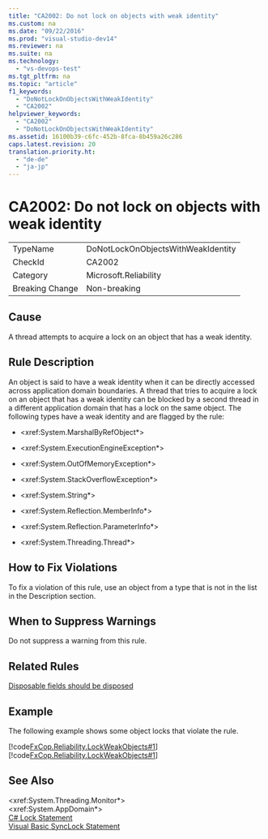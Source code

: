 ```yaml
---
title: "CA2002: Do not lock on objects with weak identity"
ms.custom: na
ms.date: "09/22/2016"
ms.prod: "visual-studio-dev14"
ms.reviewer: na
ms.suite: na
ms.technology: 
  - "vs-devops-test"
ms.tgt_pltfrm: na
ms.topic: "article"
f1_keywords: 
  - "DoNotLockOnObjectsWithWeakIdentity"
  - "CA2002"
helpviewer_keywords: 
  - "CA2002"
  - "DoNotLockOnObjectsWithWeakIdentity"
ms.assetid: 16100b39-c6fc-452b-8fca-8b459a26c286
caps.latest.revision: 20
translation.priority.ht: 
  - "de-de"
  - "ja-jp"
---
```

# CA2002: Do not lock on objects with weak identity
|||  
|-|-|  
|TypeName|DoNotLockOnObjectsWithWeakIdentity|  
|CheckId|CA2002|  
|Category|Microsoft.Reliability|  
|Breaking Change|Non-breaking|  
  
## Cause  
 A thread attempts to acquire a lock on an object that has a weak identity.  
  
## Rule Description  
 An object is said to have a weak identity when it can be directly accessed across application domain boundaries. A thread that tries to acquire a lock on an object that has a weak identity can be blocked by a second thread in a different application domain that has a lock on the same object. The following types have a weak identity and are flagged by the rule:  
  
-   \<xref:System.MarshalByRefObject*>  
  
-   \<xref:System.ExecutionEngineException*>  
  
-   \<xref:System.OutOfMemoryException*>  
  
-   \<xref:System.StackOverflowException*>  
  
-   \<xref:System.String*>  
  
-   \<xref:System.Reflection.MemberInfo*>  
  
-   \<xref:System.Reflection.ParameterInfo*>  
  
-   \<xref:System.Threading.Thread*>  
  
## How to Fix Violations  
 To fix a violation of this rule, use an object from a type that is not in the list in the Description section.  
  
## When to Suppress Warnings  
 Do not suppress a warning from this rule.  
  
## Related Rules  
 [Disposable fields should be disposed](../vs140/ca2213--disposable-fields-should-be-disposed.md)  
  
## Example  
 The following example shows some object locks that violate the rule.  
  
 [!code[FxCop.Reliability.LockWeakObjects#1](../vs140/codesnippet/VisualBasic/ca2002--do-not-lock-on-objects-with-weak-identity_1.vb)]
[!code[FxCop.Reliability.LockWeakObjects#1](../vs140/codesnippet/CSharp/ca2002--do-not-lock-on-objects-with-weak-identity_1.cs)]  
  
## See Also  
 \<xref:System.Threading.Monitor*>   
 \<xref:System.AppDomain*>   
 [C# Lock Statement](../vs140/lock-statement--csharp-reference-.md)   
 [Visual Basic SyncLock Statement](../vs140/synclock-statement.md)